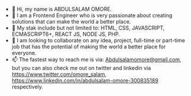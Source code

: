 - 👋 Hi, my name is ABDULSALAM OMORE.
- 👀 I am a Frontend Engineer who is very passionate about creating solutions that can make the world a better place.
- 🌱 My stak include but not limited to: HTML, CSS, JAVASCRIPT, ECMASCRIPT6+, REACT JS, NODE JS, PHP.
- 💞️ I am looking to collaborate on any idea, project, full-time or part-time job that has the potential of making the world a better place for everyone.
- 📫 The fastest way to reach me is via: Abdulsalamomore@gmail.com, but you can also check me out on twitter and linkedin via https://www.twitter.com/omore_salam, https://www.linkedin.com/in/abdulsalam-omore-300835189 respectively.

<!---
Omore-Salam/Omore-Salam is a ✨ special ✨ repository because its `README.md` (this file) appears on your GitHub profile.
You can click the Preview link to take a look at your changes.
--->
